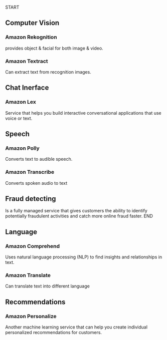 START
## Computer Vision
### Amazon Rekognition
provides object & facial for both image & video.

### Amazon Textract
Can extract text from recognition images.

## Chat Inerface
### Amazon Lex
Service that helps you build interactive conversational applications that use voice or text.

## Speech
### Amazon Polly
Converts text to audible speech.

### Amazon Transcribe
Converts spoken audio to text

## Fraud detecting
Is a fully managed service that gives customers the ability to identify potentially fraudulent activities and catch more online fraud faster.
END
## Language
### Amazon Comprehend
Uses natural language processing (NLP) to find insights and relationships in text.

### Amazon Translate
Can translate text into different language

## Recommendations
### Amazon Personalize
Another machine learning service that can help you create individual personalized recommendations for customers.

